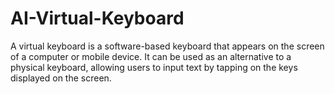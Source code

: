 # AI-Virtual-Keyboard
A virtual keyboard is a software-based keyboard that appears on the screen of a computer or mobile device. It can be used as an alternative to a physical keyboard, allowing users to input text by tapping on the keys displayed on the screen.
